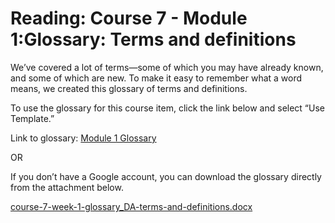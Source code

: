 # Reading: Course 7 - Module 1:Glossary: Terms and definitions

We’ve covered a lot of terms—some of which you may have already known, and some of which are new. To make it easy to remember what a word means, we created this glossary of terms and definitions.

To use the glossary for this course item, click the link below and select “Use Template.” 

Link to glossary: [Module 1 Glossary](https://docs.google.com/document/d/1jf555d_l7mUM-MW0jYA_1ZEhcgygg8IyFJuA32LYMdM/template/preview)

OR

If you don’t have a Google account, you can download the glossary directly from the attachment below.

[course-7-week-1-glossary_DA-terms-and-definitions.docx](./resources/course-7-week-1-glossary_DA-terms-and-definitions.docx)
